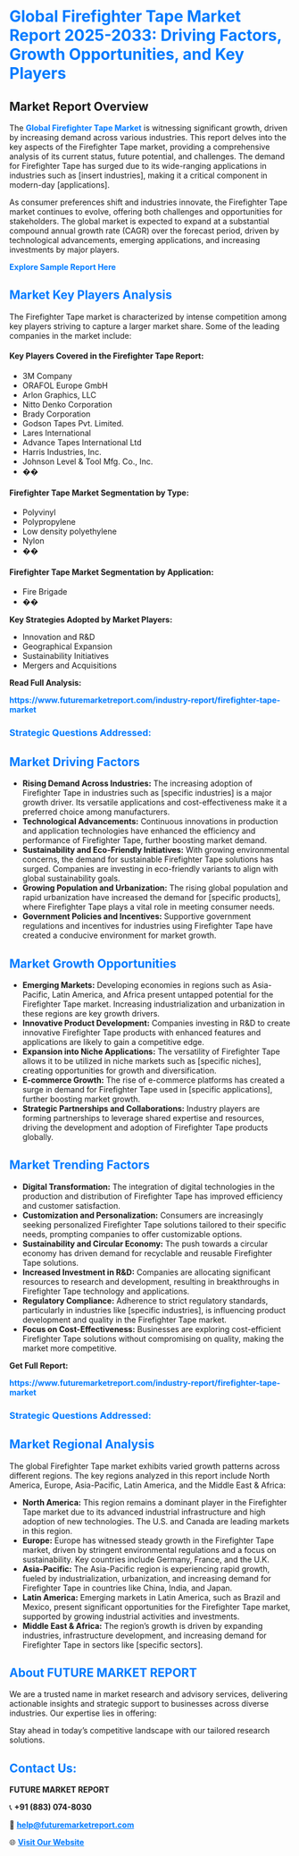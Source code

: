 <h1 style="color: #007BFF;">Global Firefighter Tape Market Report 2025-2033: Driving Factors, Growth Opportunities, and Key Players</h1>

<section id="overview">
<h2>Market Report Overview</h2>
<p>The <a href="https://www.futuremarketreport.com/industry-report/firefighter-tape-market" style="color: #007BFF; text-decoration: none;"><strong>Global Firefighter Tape Market</strong></a> is witnessing significant growth, driven by increasing demand across various industries. This report delves into the key aspects of the Firefighter Tape market, providing a comprehensive analysis of its current status, future potential, and challenges. The demand for Firefighter Tape has surged due to its wide-ranging applications in industries such as [insert industries], making it a critical component in modern-day [applications].</p>
<p>As consumer preferences shift and industries innovate, the Firefighter Tape market continues to evolve, offering both challenges and opportunities for stakeholders. The global market is expected to expand at a substantial compound annual growth rate (CAGR) over the forecast period, driven by technological advancements, emerging applications, and increasing investments by major players.</p>
</section>

<section id="overview">
<p><a href="https://www.futuremarketreport.com/request-sample/reportId=117998" style="color: #007BFF; text-decoration: none;"><strong>Explore Sample Report Here</strong></a></p>
</section>

<section id="key-players">
<h2 style="color: #007BFF;">Market Key Players Analysis</h2>
<p>The Firefighter Tape market is characterized by intense competition among key players striving to capture a larger market share. Some of the leading companies in the market include:</p>
<h4>Key Players Covered in the Firefighter Tape Report:</h4>
<ul><li>3M Company</li><li>ORAFOL Europe GmbH</li><li>Arlon Graphics, LLC</li><li>Nitto Denko Corporation</li><li>Brady Corporation</li><li>Godson Tapes Pvt. Limited.</li><li>Lares International</li><li>Advance Tapes International Ltd</li><li>Harris Industries, Inc.</li><li>Johnson Level &amp; Tool Mfg. Co., Inc.</li><li>��</li></ul>
<h4>Firefighter Tape Market Segmentation by Type:</h4>
<ul><li>Polyvinyl</li><li>Polypropylene</li><li>Low density polyethylene</li><li>Nylon</li><li>��</li></ul>

<h4>Firefighter Tape Market Segmentation by Application:</h4>
<ul><li>Fire Brigade</li><li>��</li></ul>
<p><strong>Key Strategies Adopted by Market Players:</strong></p>
<ul>
<li>Innovation and R&D</li>
<li>Geographical Expansion</li>
<li>Sustainability Initiatives</li>
<li>Mergers and Acquisitions</li>
</ul>
</section>

<section>
<p><strong>Read Full Analysis: </strong></p><a href="https://www.futuremarketreport.com/industry-report/firefighter-tape-market" style="color: #007BFF; text-decoration: none;"><strong>https://www.futuremarketreport.com/industry-report/firefighter-tape-market</strong></a>
<h3 style="color: #007BFF;">Strategic Questions Addressed:</h3>
</section>

<section id="driving-factors">
<h2 style="color: #007BFF;">Market Driving Factors</h2>
<ul>
<li><strong>Rising Demand Across Industries:</strong> The increasing adoption of Firefighter Tape in industries such as [specific industries] is a major growth driver. Its versatile applications and cost-effectiveness make it a preferred choice among manufacturers.</li>
<li><strong>Technological Advancements:</strong> Continuous innovations in production and application technologies have enhanced the efficiency and performance of Firefighter Tape, further boosting market demand.</li>
<li><strong>Sustainability and Eco-Friendly Initiatives:</strong> With growing environmental concerns, the demand for sustainable Firefighter Tape solutions has surged. Companies are investing in eco-friendly variants to align with global sustainability goals.</li>
<li><strong>Growing Population and Urbanization:</strong> The rising global population and rapid urbanization have increased the demand for [specific products], where Firefighter Tape plays a vital role in meeting consumer needs.</li>
<li><strong>Government Policies and Incentives:</strong> Supportive government regulations and incentives for industries using Firefighter Tape have created a conducive environment for market growth.</li>
</ul>
</section>

<section id="growth-opportunities">
<h2 style="color: #007BFF;">Market Growth Opportunities</h2>
<ul>
<li><strong>Emerging Markets:</strong> Developing economies in regions such as Asia-Pacific, Latin America, and Africa present untapped potential for the Firefighter Tape market. Increasing industrialization and urbanization in these regions are key growth drivers.</li>
<li><strong>Innovative Product Development:</strong> Companies investing in R&D to create innovative Firefighter Tape products with enhanced features and applications are likely to gain a competitive edge.</li>
<li><strong>Expansion into Niche Applications:</strong> The versatility of Firefighter Tape allows it to be utilized in niche markets such as [specific niches], creating opportunities for growth and diversification.</li>
<li><strong>E-commerce Growth:</strong> The rise of e-commerce platforms has created a surge in demand for Firefighter Tape used in [specific applications], further boosting market growth.</li>
<li><strong>Strategic Partnerships and Collaborations:</strong> Industry players are forming partnerships to leverage shared expertise and resources, driving the development and adoption of Firefighter Tape products globally.</li>
</ul>
</section>

<section id="trending-factors">
<h2 style="color: #007BFF;">Market Trending Factors</h2>
<ul>
<li><strong>Digital Transformation:</strong> The integration of digital technologies in the production and distribution of Firefighter Tape has improved efficiency and customer satisfaction.</li>
<li><strong>Customization and Personalization:</strong> Consumers are increasingly seeking personalized Firefighter Tape solutions tailored to their specific needs, prompting companies to offer customizable options.</li>
<li><strong>Sustainability and Circular Economy:</strong> The push towards a circular economy has driven demand for recyclable and reusable Firefighter Tape solutions.</li>
<li><strong>Increased Investment in R&D:</strong> Companies are allocating significant resources to research and development, resulting in breakthroughs in Firefighter Tape technology and applications.</li>
<li><strong>Regulatory Compliance:</strong> Adherence to strict regulatory standards, particularly in industries like [specific industries], is influencing product development and quality in the Firefighter Tape market.</li>
<li><strong>Focus on Cost-Effectiveness:</strong> Businesses are exploring cost-efficient Firefighter Tape solutions without compromising on quality, making the market more competitive.</li>
</ul>
</section>

<section>
<p><strong>Get Full Report: </strong></p><a href="https://www.futuremarketreport.com/industry-report/firefighter-tape-market" style="color: #007BFF; text-decoration: none;"><strong>https://www.futuremarketreport.com/industry-report/firefighter-tape-market</strong></a>
<h3 style="color: #007BFF;">Strategic Questions Addressed:</h3>
</section>


<section id="regional-analysis">
<h2 style="color: #007BFF;">Market Regional Analysis</h2>
<p>The global Firefighter Tape market exhibits varied growth patterns across different regions. The key regions analyzed in this report include North America, Europe, Asia-Pacific, Latin America, and the Middle East & Africa:</p>
<ul>
<li><strong>North America:</strong> This region remains a dominant player in the Firefighter Tape market due to its advanced industrial infrastructure and high adoption of new technologies. The U.S. and Canada are leading markets in this region.</li>
<li><strong>Europe:</strong> Europe has witnessed steady growth in the Firefighter Tape market, driven by stringent environmental regulations and a focus on sustainability. Key countries include Germany, France, and the U.K.</li>
<li><strong>Asia-Pacific:</strong> The Asia-Pacific region is experiencing rapid growth, fueled by industrialization, urbanization, and increasing demand for Firefighter Tape in countries like China, India, and Japan.</li>
<li><strong>Latin America:</strong> Emerging markets in Latin America, such as Brazil and Mexico, present significant opportunities for the Firefighter Tape market, supported by growing industrial activities and investments.</li>
<li><strong>Middle East & Africa:</strong> The region’s growth is driven by expanding industries, infrastructure development, and increasing demand for Firefighter Tape in sectors like [specific sectors].</li>
</ul>
</section>

<footer>
<h2 style="color: #007BFF;">About FUTURE MARKET REPORT</h2>
<p>We are a trusted name in market research and advisory services, delivering actionable insights and strategic support to businesses across diverse industries. Our expertise lies in offering:</p>

<p>Stay ahead in today’s competitive landscape with our tailored research solutions.</p>

<h2 style="color: #007BFF;">Contact Us:</h2>
<p><strong>FUTURE MARKET REPORT</strong></p>
<p>📞 <strong>+91 (883) 074-8030</strong></p>
<p>📧 <strong><a href="mailto:help@futuremarketreport.com" style="color: #007BFF;">help@futuremarketreport.com</a></strong></p>
<p>🌐 <strong><a href="https://www.futuremarketreport.com/" style="color: #007BFF;">Visit Our Website</a></strong></p>
</footer>